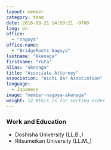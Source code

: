 ```yaml
---
layout: member
category: team
date: 2016-08-21 14:50:21 -0700
lang: en
office:
  - "nagoya"
office-name:
  - "BridgeRoots Nagoya"
lastname: "Akenaga"
firstname: "Yuta"
alias: "akenaga"
title: "Associate Attorney"
association: "Aichi Bar Association"
language:
  - Japanese
image: "member-nagoya-akenaga"
weight: 12 #this is for sorting order
---
```



### Work and Education
- Doshisha University (LL.B.,)
- Ritsumeikan University (LL.M.,)
